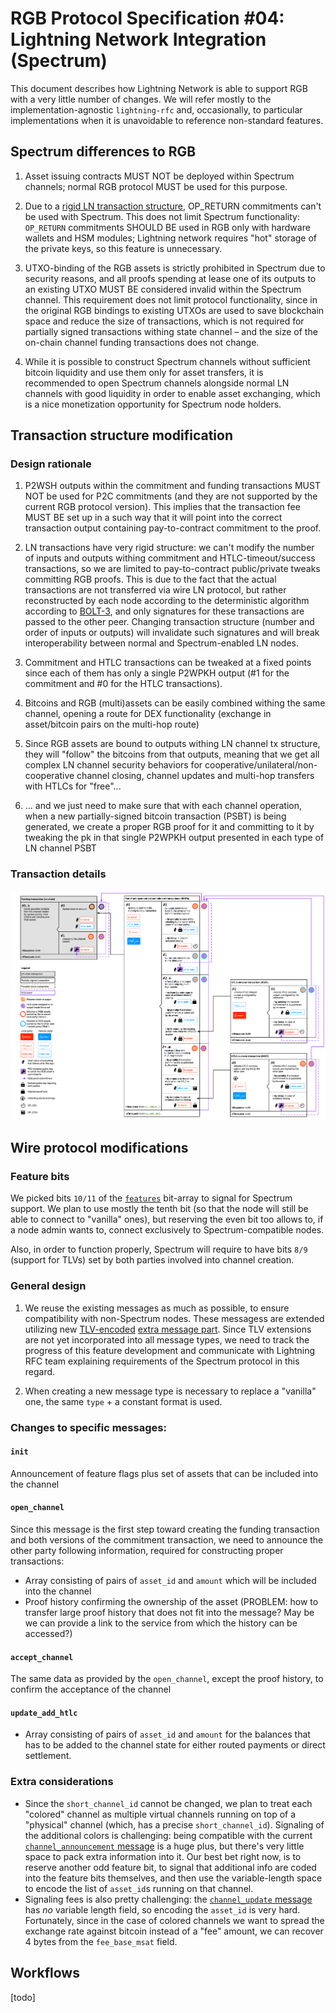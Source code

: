 # RGB Protocol Specification #04: Lightning Network Integration (Spectrum)

This document describes how Lightning Network is able to support RGB with a very  little number of changes. We will refer mostly to the implementation-agnostic `lightning-rfc` and, occasionally, to particular implementations when it is unavoidable to reference non-standard features.

## Spectrum differences to RGB

1. Asset issuing contracts MUST NOT be deployed within Spectrum channels; normal RGB protocol MUST be used for this purpose.

2. Due to a [rigid LN transaction structure](#design-rationale), OP_RETURN commitments can't be used with Spectrum. This does not limit Spectrum functionality: `OP_RETURN` commitments SHOULD BE used in RGB only with hardware wallets and HSM modules; Lightning network requires "hot" storage of the private keys, so this feature is unnecessary.

3. UTXO-binding of the RGB assets is strictly prohibited in Spectrum due to security reasons, and all proofs spending at lease one of its outputs to an existing UTXO MUST BE considered invalid within the Spectrum channel. This requirement does not limit protocol functionality, since in the original RGB bindings to existing UTXOs are used to save blockchain space and reduce the size of transactions, which is not required for partially signed transactions withing state channel – and the size of the on-chain channel funding transactions does not change.

4. While it is possible to construct Spectrum channels without sufficient bitcoin liquidity and use them only for asset transfers, it is recommended to open Spectrum channels alongside normal LN channels with good liquidity in order to enable asset exchanging, which is a nice monetization opportunity for Spectrum node holders.


## Transaction structure modification

### Design rationale

1. P2WSH outputs within the commitment and funding transactions MUST NOT be used for P2C commitments (and they are not supported by the current RGB protocol version). This implies that the transaction fee MUST BE set up in a such way that it will point into the correct transaction output containing pay-to-contract commitment to the proof.

2. LN transactions have very rigid structure: we can't modify the number of inputs and outputs withing commitment and HTLC-timeout/success transactions, so we are limited to pay-to-contract public/private tweaks committing RGB proofs. This is due to the fact that the actual transactions are not transferred via wire LN protocol, but rather reconstructed by each node according to the deterministic algorithm according to [BOLT-3](https://github.com/lightningnetwork/lightning-rfc/blob/master/03-transactions.md), and only signatures for these transactions are passed to the other peer. Changing transaction structure (number and order of inputs or outputs) will invalidate such signatures and will break interoperability between normal and Spectrum-enabled LN nodes.

3. Commitment and HTLC transactions can be tweaked at a fixed points since each of them has only a single P2WPKH output (#1 for the commitment and #0 for the HTLC transactions).

4. Bitcoins and RGB (multi)assets can be easily combined withing the same channel, opening a route for DEX functionality (exchange in asset/bitcoin pairs on the multi-hop route)

5. Since RGB assets are bound to outputs withing LN channel tx structure, they will "follow" the bitcoins from that outputs, meaning that we get all complex LN channel security behaviors for cooperative/unilateral/non-cooperative channel closing, channel updates and multi-hop transfers with HTLCs for "free"...

6. ... and we just need to make sure that with each channel operation, when a new partially-signed bitcoin transaction (PSBT) is being generated, we create a proper RGB proof for it and committing to it by tweaking the pk in that single P2WPKH output presented in each type of LN channel PSBT

### Transaction details

![Spectrum transaction structure](assets/spectrum_tx_structure.png)

## Wire protocol modifications

### Feature bits

We picked bits `10/11` of the [`features`](https://github.com/lightningnetwork/lightning-rfc/blob/master/09-features.md) bit-array to signal for Spectrum support. We plan to use mostly the tenth bit (so that the node will still be able to connect to "vanilla" ones), but reserving the even bit too allows to, if a node admin wants to, connect exclusively to Spectrum-compatible nodes.

Also, in order to function properly, Spectrum will require to have bits `8/9` (support for TLVs) set by both parties involved into channel creation.

### General design

1. We reuse the existing messages as much as possible, to ensure compatibility with non-Spectrum nodes. These messagess are extended utilizing new [TLV-encoded](https://github.com/lightningnetwork/lightning-rfc/blob/master/01-messaging.md#type-length-value-format) [extra message part](https://github.com/lightningnetwork/lightning-rfc/pull/630). Since TLV extensions are not yet incorporated into all message types, we need to track the progress of this feature development and communicate with Lightning RFC team explaining requirements of the Spectrum protocol in this regard.

2. When creating a new message type is necessary to replace a "vanilla" one, the same `type` + a constant format is used.

### Changes to specific messages:

#### `init`
Announcement of feature flags plus set of assets that can be included into the channel

#### `open_channel`
Since this message is the first step toward creating the funding transaction and both versions of the commitment transaction, we need to announce the other party following information, required for constructing proper transactions:
* Array consisting of pairs of `asset_id` and `amount` which will be included into the channel
* Proof history confirming the ownership of the asset (PROBLEM: how to transfer large proof history that does not fit into the message? May be we can provide a link to the service from which the history can be accessed?)

#### `accept_channel`
The same data as provided by the `open_channel`, except the proof history, to confirm the acceptance of the channel

#### `update_add_htlc`
* Array consisting of pairs of `asset_id` and `amount` for the balances that has to be added to the channel state for either routed payments or direct settlement.


### Extra considerations

* Since the `short_channel_id` cannot be changed, we plan to treat each "colored" channel as multiple virtual channels running on top of a "physical" channel (which, has a precise `short_channel_id`). Signaling of the additional colors is challenging: being compatible with the current [`channel_announcement` message](https://github.com/lightningnetwork/lightning-rfc/blob/master/07-routing-gossip.md#the-channel_announcement-message) is a huge plus, but there's very little space to pack extra information into it. Our best bet right now, is to reserve another odd feature bit, to signal that additional info are coded into the feature bits themselves, and then use the variable-length space to encode the list of `asset_id`s running on that channel.
* Signaling fees is also pretty challenging: the [`channel_update` message](https://github.com/lightningnetwork/lightning-rfc/blob/master/07-routing-gossip.md#the-channel_update-message) has *no* variable length field, so encoding the `asset_id` is very hard. Fortunately, since in the case of colored channels we want to spread the exchange rate against bitcoin instead of a "fee" amount, we can recover 4 bytes from the `fee_base_msat` field.

## Workflows

[todo]
